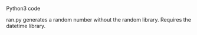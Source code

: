 Python3 code

ran.py generates a random number without the random library. Requires the datetime library.
